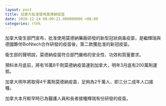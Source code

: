 ```yaml
---
layout: post
title: 加拿大批准使用莫德納疫苗
date: 2020-12-24 00:09:22.000000000 +08:00
categories: rthk
---
```


加拿大衛生部門宣布，批准使用莫德納藥廠研發的新型冠狀病毒疫苗，是繼輝瑞與德國夥伴BioNtech合作研發的疫苗後，第二款獲批准的新冠疫苗。

衛生部的聲明說，莫德納疫苗符合部門嚴格的安全性、功效和質量要求。

預料本月底前，將有16萬8千劑莫德納疫苗運到加拿大，明年3月底有200萬劑運抵。

加拿大明年將取得4千萬劑莫德納疫苗，足夠為2千萬人、即三分二成年人口接種。

加拿大本月較早時已為醫護人員和長者接種輝瑞有份研發的疫苗。
